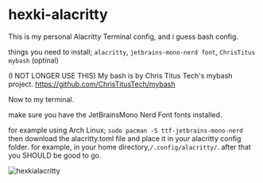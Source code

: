 # hexki-alacritty
This is my personal Alacritty Terminal config, and i guess bash config.

things you need to install;
``alacritty``,
``jetbrains-mono-nerd font``,
``ChrisTitus mybash`` (optinal)

(I NOT LONGER USE THIS)  My bash is by Chris Titus Tech's mybash project. 
https://github.com/ChrisTitusTech/mybash

Now to my terminal. 

make sure you have the JetBrainsMono Nerd Font fonts installed.

for example using Arch Linux;
``sudo pacman -S ttf-jetbrains-mono-nerd``
then download the alacritty.toml file and place it in your alacritty config folder. for example, in your home directory,``/.config/alacritty/``.
after that you SHOULD be good to go.

![hexkialacritty](https://github.com/user-attachments/assets/119fbff8-ce34-4ea8-9ab7-1d9166a982bd)
